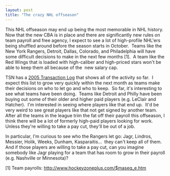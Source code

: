 ```yaml
---
layout: post
title: "The crazy NHL offseason"
---
```


<p>This NHL offseason may end up being the most memorable in NHL history.&nbsp; Now that the new CBA is in place and there are significantly new rules on team payroll and free agency, I expect to see a lot of high-profile NHL'ers being shuffled around before the season starts in October.&nbsp; Teams like the New York Rangers, Detroit, Dallas, Colorado, and Philadelphia will have some difficult decisions to make in the next few months [1].&nbsp; A team like the Red Wings that is loaded with high-caliber and high-priced stars won't be able to keep them all because of the&nbsp; new salary cap.&nbsp; </p>
<p>TSN has a&nbsp;<a target="_blank" href="http://www.tsn.ca/nhl/feature.asp?fid=10407">2005 Transaction Log</a>&nbsp;that shows all of the activity so far.&nbsp; I expect this list to grow very quickly within the next month as teams make their decisions on who to let go and who to keep.&nbsp; So far, it's interesting to see what teams have been doing.&nbsp; Teams like Detroit and Philly have been buying out some of their older and higher paid players (e.g. LeClair and Hatcher).&nbsp; I'm interested in seeing where players like that end up.&nbsp; It'd be very weird to see great players like that not get signed by another team.&nbsp; After all the teams in the league trim the fat off their payroll this offseason, I think there will be a lot of formerly high-paid players looking for work.&nbsp; Unless they're willing to take a pay cut, they'll be out of a job.&nbsp; </p>
<p>In particular, I'm curious to see who the Rangers let go: Jagr, Lindros, Messier, Holik, Weeks, Dunham, Kasparaitis...&nbsp; they can't keep all of them.&nbsp; And if those players are willing to take a pay cut, can you imagine somebody like Jagr playing for a team that has room to grow in their payroll (e.g. Nashville or Minnesota)?</p>
<p>[1] Team payrolls:&nbsp;<a target="_blank" href="http://www.hockeyzoneplus.com/$maseq_e.htm">http://www.hockeyzoneplus.com/$maseq_e.htm</a></p>
 
